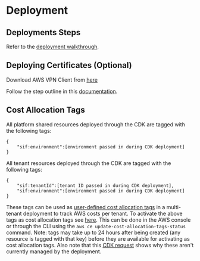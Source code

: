 # Deployment

## Deployments Steps

Refer to the [deployment walkthrough](../docs/deployment/cli_walkthrough.md).

## Deploying Certificates (Optional)

Download AWS VPN Client from [here](https://docs.aws.amazon.com/vpn/latest/clientvpn-user/client-vpn-user-what-is.html)

Follow the step outline in this [documentation](https://docs.aws.amazon.com/vpn/latest/clientvpn-admin/client-authentication.html#mutual).

## Cost Allocation Tags

All platform shared resources deployed through the CDK are tagged with the following tags:

```
{
    "sif:environment":[environment passed in during CDK deployment]
}
```

All tenant resources deployed through the CDK are tagged with the following tags:

```
{
    "sif:tenantId":[tenant ID passed in during CDK deployment],
    "sif:environment":[environment passed in during CDK deployment]
}
```

These tags can be used as [user-defined cost allocation tags](https://docs.aws.amazon.com/awsaccountbilling/latest/aboutv2/custom-tags.html) in a multi-tenant deployment to track AWS costs per tenant. To activate the above tags as cost allocation tags see [here](https://docs.aws.amazon.com/awsaccountbilling/latest/aboutv2/activating-tags.html). This can be done in the AWS console or through the CLI using the `aws ce update-cost-allocation-tags-status` command. Note: tags may take up to 24 hours after being created (any resource is tagged with that key) before they are available for activating as cost allocation tags. Also note that this [CDK request](https://github.com/aws/aws-cdk/issues/19977) shows why these aren't currently managed by the deployment.
